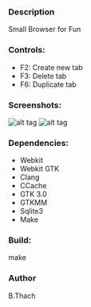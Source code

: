 ### Description
Small Browser for Fun

### Controls:
* F2: Create new tab
* F3: Delete tab
* F6: Duplicate tab

### Screenshots:
![alt tag](/screenshot/browser.png)
![alt tag](/screenshot/browser2.png)

### Dependencies:
* Webkit 
* Webkit GTK
* Clang
* CCache
* GTK 3.0
* GTKMM
* Sqlite3
* Make

### Build:
make

### Author
B.Thach
